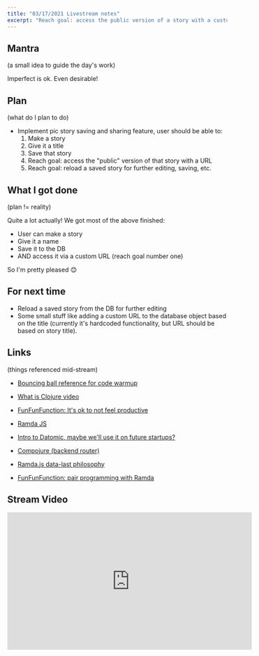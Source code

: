 ```yaml
---
title: "03/17/2021 Livestream notes"
excerpt: "Reach goal: access the public version of a story with a custom URL"
---
```


## Mantra
(a small idea to guide the day's work)

Imperfect is ok. Even desirable!

## Plan
(what do I plan to do)
- Implement pic story saving and sharing feature, user should be able to:
  1. Make a story
  2. Give it a title 
  3. Save that story
  4. Reach goal: access the "public" version of that story with a URL
  5. Reach goal: reload a saved story for further editing, saving, etc. 

## What I got done
(plan != reality)

Quite a lot actually! We got most of the above finished: 

- User can make a story
- Give it a name
- Save it to the DB
- AND access it via a custom URL (reach goal number one)

So I'm pretty pleased 😊

## For next time
- Reload a saved story from the DB for further editing
- Some small stuff like adding a custom URL to the database object based on the title (currently it's hardcoded functionality, but URL should be based on story title).

## Links

(things referenced mid-stream)

- [Bouncing ball reference for code warmup](https://cms-assets.tutsplus.com/uploads/users/1112/posts/24787/image/animate-ball-color.gif)

- [What is Clojure video](https://www.youtube.com/watch?v=PH-bgLqVn2Y)

- [FunFunFunction: It's ok to not feel productive](https://www.youtube.com/watch?v=oAt5E2xrXH8)

- [Ramda JS](https://ramdajs.com/)

- [Intro to Datomic, maybe we'll use it on future startups?](https://www.youtube.com/watch?v=RKcqYZZ9RDY)

- [Compojure (backend router)](https://github.com/weavejester/compojure)

- [Ramda.js data-last philosophy](https://medium.com/@hayavuk/data-pipelines-with-ramda-7fe886d88f5f)

- [FunFunFunction: pair programming with Ramda](https://www.youtube.com/watch?v=aABY4wMeVaI)

  
## Stream Video

<iframe width="560" height="315" src="https://www.youtube-nocookie.com/embed/OYT0oBXozYY" frameborder="0" allow="accelerometer; autoplay; clipboard-write; encrypted-media; gyroscope; picture-in-picture" allowfullscreen></iframe>